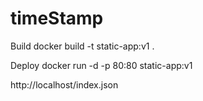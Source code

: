 # timeStamp
Build
docker build -t static-app:v1 .

Deploy
docker run -d -p 80:80 static-app:v1

http://localhost/index.json
